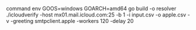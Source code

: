 command
env GOOS=windows GOARCH=amd64 go build -o resolver
./icloudverify -host mx01.mail.icloud.com:25 -b 1 -i input.csv -o apple.csv -v -greeting smtpclient.apple -workers 120 -delay 20
